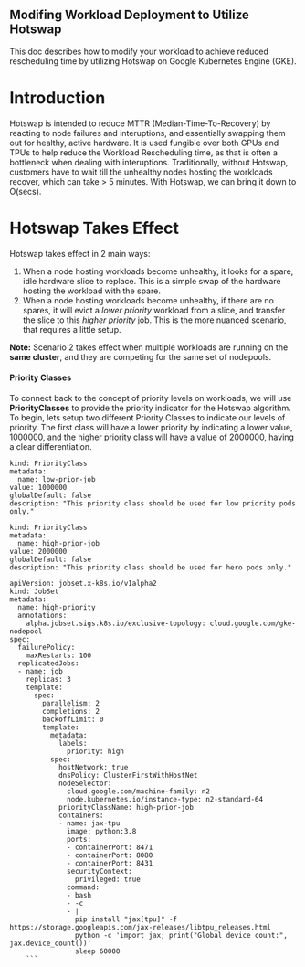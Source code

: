 ## Modifing Workload Deployment to Utilize Hotswap
This doc describes how to modify your workload to achieve reduced rescheduling time by utilizing Hotswap on Google Kubernetes Engine (GKE).

# Introduction

Hotswap is intended to reduce MTTR (Median-Time-To-Recovery) by reacting to node failures and interuptions, and essentially swapping them out for healthy, active hardware. It is used fungible over both GPUs and TPUs to help reduce the Workload Rescheduling time, as that is often a bottleneck when dealing with interuptions. Traditionally, without Hotswap, customers have to wait till the unhealthy nodes hosting the workloads recover, which can take > 5 minutes. With Hotswap, we can bring it down to O(secs).

# Hotswap Takes Effect

Hotswap takes effect in 2 main ways:
1) When a node hosting workloads become unhealthy, it looks for a spare, idle hardware slice to replace. This is a simple swap of the hardware hosting the workload with the spare.
2) When a node hosting workloads become unhealthy, if there are no spares, it will evict a *lower priority* workload from a slice, and transfer the slice to this *higher priority* job. This is the more nuanced scenario, that requires a little setup.

**Note:** Scenario 2  takes effect when multiple workloads are running on the **same cluster**, and they are competing for the same set of nodepools. 

#### Priority Classes
To connect back to the concept of priority levels on workloads, we will use **PriorityClasses** to provide the priority indicator for the Hotswap algorithm. To begin, lets setup two different Priority Classes to indicate our levels of priority. The first class will have a lower priority by indicating a lower value, 1000000, and the higher priority class will have a value of 2000000, having a clear differentiation. 

```apiVersion: scheduling.k8s.io/v1
kind: PriorityClass
metadata:
  name: low-prior-job
value: 1000000
globalDefault: false
description: "This priority class should be used for low priority pods only."
```
```apiVersion: scheduling.k8s.io/v1
kind: PriorityClass
metadata:
  name: high-prior-job
value: 2000000
globalDefault: false
description: "This priority class should be used for hero pods only."
```

```
apiVersion: jobset.x-k8s.io/v1alpha2
kind: JobSet
metadata:
  name: high-priority
  annotations:
    alpha.jobset.sigs.k8s.io/exclusive-topology: cloud.google.com/gke-nodepool
spec:
  failurePolicy:
    maxRestarts: 100
  replicatedJobs:
  - name: job
    replicas: 3
    template:
      spec:
        parallelism: 2
        completions: 2
        backoffLimit: 0
        template:
          metadata:
            labels:
              priority: high
          spec:
            hostNetwork: true
            dnsPolicy: ClusterFirstWithHostNet
            nodeSelector:
              cloud.google.com/machine-family: n2
              node.kubernetes.io/instance-type: n2-standard-64
            priorityClassName: high-prior-job
            containers:
            - name: jax-tpu
              image: python:3.8
              ports:
              - containerPort: 8471
              - containerPort: 8080
              - containerPort: 8431
              securityContext:
                privileged: true
              command:
              - bash
              - -c
              - |
                pip install "jax[tpu]" -f https://storage.googleapis.com/jax-releases/libtpu_releases.html
                python -c 'import jax; print("Global device count:", jax.device_count())'
                sleep 60000
    ```

